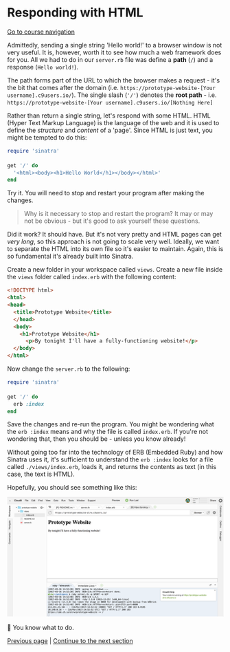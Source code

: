 Responding with HTML
=============================

[Go to course navigation](../navigation.md)

Admittedly, sending a single string 'Hello world!' to a browser window is not very useful. It is, however, worth it to see how much a web framework does for you. All we had to do in our `server.rb` file was define a **path** (`/`) and a response (`Hello world!`).

The path forms part of the URL to which the browser makes a request - it's the bit that comes after the domain (i.e. `https://prototype-website-[Your username].c9users.io/`). The single slash (`'/'`) denotes the **root path** - i.e. `https://prototype-website-[Your username].c9users.io/[Nothing Here]`

Rather than return a single string, let's respond with some HTML. HTML (Hyper Text Markup Language) is the language of the web and it is used to define the *structure* and *content* of a 'page'. Since HTML is just text, you might be tempted to do this:

```ruby
require 'sinatra'

get '/' do
  '<html><body><h1>Hello World</h1></body></html>'
end
```

Try it. You will need to stop and restart your program after making the changes.

> Why is it necessary to stop and restart the program? It may or may not be obvious - but it's good to ask yourself these questions.

Did it work? It should have. But it's not very pretty and HTML pages can get *very long*, so this approach is not going to scale very well. Ideally, we want to separate the HTML into its own file so it's easier to maintain. Again, this is so fundamental it's already built into Sinatra.

Create a new folder in your workspace called `views`. Create a new file inside the `views` folder called `index.erb` with the following content:

```html
<!DOCTYPE html>
<html>
<head>
  <title>Prototype Website</title>
  </head>
  <body>
    <h1>Prototype Website</h1>
      <p>By tonight I'll have a fully-functioning website!</p>
  </body>
</html>
```

Now change the `server.rb` to the following:

```ruby
require 'sinatra'

get '/' do
  erb :index
end
```

Save the changes and re-run  the program. You might be wondering what the `erb :index` means and why the file is called `index.erb`. If you're not wondering that, then you should be - unless you know already!

Without going too far into the technology of ERB (Embedded Ruby) and how Sinatra uses it, it's sufficient to understand the `erb :index` looks for a file called `./views/index.erb`, loads it, and returns the contents as text (in this case, the text is HTML).

Hopefully, you should see something like this:

![This is what it should look like](../images/indexErb.png)

:twisted_rightwards_arrows: You know what to do.

[Previous page](./section2.md) | [Continue to the next section](./section4.md)
